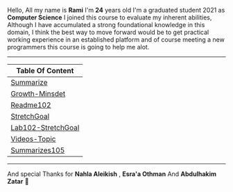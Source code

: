 Hello, All my name is **Rami** I'm **24** years old 
I'm a graduated student 2021 as **Computer Science** 
I joined this course to evaluate my inherent abilities,
Although I have accumulated a strong foundational knowledge in this domain, 
I think the best way to move forward would be to get practical working experience in an established platform and of course meeting a new programmers
this course is going to help me alot.  

----

| Table Of Content  |
| ------------- | 
| [Summarize](https://mastermind6666.github.io/reading-notes/Summarize)  | 
| [Growth-Minsdet](https://mastermind6666.github.io/reading-notes/Growth-Minsdet) | 
| [Readme102](https://mastermind6666.github.io/reading-notes/Readme102) | 
| [StretchGoal](https://mastermind6666.github.io/reading-notes/StretchGoal) |
| [Lab102-StretchGoal](https://mastermind6666.github.io/reading-notes/Lab102) | 
| [Videos-Topic](https://mastermind6666.github.io/reading-notes/Videos-summrize) | 
| [Summarizes105](https://mastermind6666.github.io/reading-notes/Summarizes105) | 


----



And special Thanks for **Nahla Aleikish** , **Esra'a Othman** And **Abdulhakim Zatar** 🙏 

